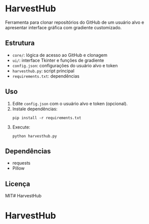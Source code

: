# HarvestHub

Ferramenta para clonar repositórios do GitHub de um usuário alvo e apresentar interface gráfica com gradiente customizado.

## Estrutura

- `core/`: lógica de acesso ao GitHub e clonagem
- `ui/`: interface Tkinter e funções de gradiente
- `config.json`: configurações do usuário alvo e token
- `harvesthub.py`: script principal
- `requirements.txt`: dependências

## Uso

1. Edite `config.json` com o usuário alvo e token (opcional).
2. Instale dependências:
   ```
   pip install -r requirements.txt
   ```
3. Execute:
   ```
   python harvesthub.py
   ```

## Dependências

- requests
- Pillow

## Licença

MIT# HarvestHub
# HarvestHub
